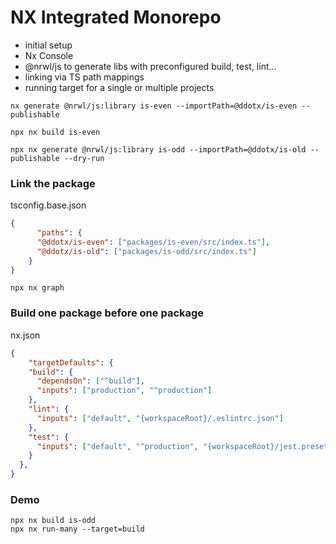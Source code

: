 # NX Integrated Monorepo

- initial setup
- Nx Console
- @nrwl/js to generate libs with preconfigured build, test, lint...
- linking via TS path mappings
- running target for a single or multiple projects

```
nx generate @nrwl/js:library is-even --importPath=@ddotx/is-even --publishable
```

```
npx nx build is-even
```

```
npx nx generate @nrwl/js:library is-odd --importPath=@ddotx/is-old --publishable --dry-run
```

### Link the package
tsconfig.base.json
```json
{
      "paths": {
      "@ddotx/is-even": ["packages/is-even/src/index.ts"],
      "@ddotx/is-old": ["packages/is-odd/src/index.ts"]
    }
}

```

```
npx nx graph
```

### Build one package before one package
nx.json
```json
{
    "targetDefaults": {
    "build": {
      "dependsOn": ["^build"],
      "inputs": ["production", "^production"]
    },
    "lint": {
      "inputs": ["default", "{workspaceRoot}/.eslintrc.json"]
    },
    "test": {
      "inputs": ["default", "^production", "{workspaceRoot}/jest.preset.js"]
    }
  },
}
```
### Demo
```
npx nx build is-odd
npx nx run-many --target=build
```
